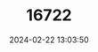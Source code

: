 ---
title: "16722"
category: "Petaurista nobilis"
draft: false
date: 2024-02-22 13:03:50
languages:
  English: ["Gray’s Giant Flying Squirrel", "Noble Giant Flying Squirrel", "Bhutan Giant Flying Squirrel"]
  Nepali: ["Wudnee Lokharee"]
---